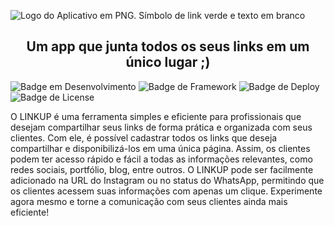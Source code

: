 
![Logo do Aplicativo em PNG.  Símbolo de link verde e texto em branco](https://user-images.githubusercontent.com/100874392/234431968-e965a086-0156-4f8e-836b-89292398e175.png)

<h2 align="center">Um app que junta todos os seus links em um único lugar ;)</h2>

![Badge em Desenvolvimento](http://img.shields.io/static/v1?label=STATUS&message=CONCLUÍDO&color=GREEN&style=for-the-badge)
![Badge de Framework](https://img.shields.io/static/v1?label=react&message=framework&color=blue&style=for-the-badge&logo=REACT)
![Badge de Deploy](https://img.shields.io/static/v1?label=Netlify&message=deploy&color=red&style=for-the-badge&logo=netlify)
![Badge de License](http://img.shields.io/static/v1?label=License&message=MIT&color=green&style=for-the-badge)

O LINKUP é uma ferramenta simples e eficiente para profissionais que desejam compartilhar seus links de forma prática e organizada com seus clientes. Com ele, é possível cadastrar todos os links que deseja compartilhar e disponibilizá-los em uma única página. Assim, os clientes podem ter acesso rápido e fácil a todas as informações relevantes, como redes sociais, portfólio, blog, entre outros. O LINKUP pode ser facilmente adicionado na URL do Instagram ou no status do WhatsApp, permitindo que os clientes acessem suas informações com apenas um clique. Experimente agora mesmo e torne a comunicação com seus clientes ainda mais eficiente!

	



